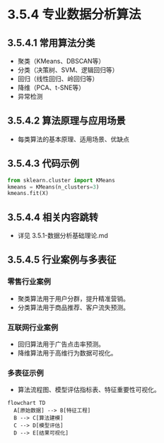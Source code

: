 # 3.5.4 专业数据分析算法

## 3.5.4.1 常用算法分类

- 聚类（KMeans、DBSCAN等）
- 分类（决策树、SVM、逻辑回归等）
- 回归（线性回归、岭回归等）
- 降维（PCA、t-SNE等）
- 异常检测

## 3.5.4.2 算法原理与应用场景

- 每类算法的基本原理、适用场景、优缺点

## 3.5.4.3 代码示例

```python
from sklearn.cluster import KMeans
kmeans = KMeans(n_clusters=3)
kmeans.fit(X)
```

## 3.5.4.4 相关内容跳转

- 详见 3.5.1-数据分析基础理论.md

## 3.5.4.5 行业案例与多表征

### 零售行业案例

- 聚类算法用于用户分群，提升精准营销。
- 分类算法用于商品推荐、客户流失预测。

### 互联网行业案例

- 回归算法用于广告点击率预测。
- 降维算法用于高维行为数据可视化。

### 多表征示例

- 算法流程图、模型评估指标表、特征重要性可视化。

```mermaid
flowchart TD
  A[原始数据] --> B[特征工程]
  B --> C[算法建模]
  C --> D[模型评估]
  D --> E[结果可视化]
```
